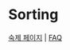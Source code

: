 Sorting
========

[숙제 페이지](http://soar.snu.ac.kr:8080/assignments/4) |
[FAQ](http://soar.snu.ac.kr/course/board/ds2016/1623721)
